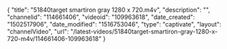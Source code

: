 {
    "title": "51840target smartiron gray 1280 x 720.m4v",
    "description": "",
    "channelid": "114661406",
    "videoid": "109963618",
    "date_created": "1502517906",
    "date_modified": "1516753046",
    "type": "captivate",
    "layout": "channelVideo",
    "url": "\/latest-videos\/51840target-smartiron-gray-1280-x-720-m4v\/114661406-109963618"
}